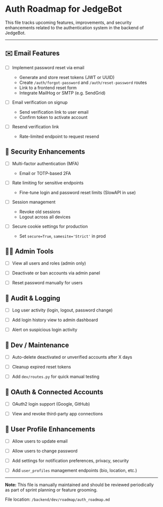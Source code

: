 # Auth Roadmap for JedgeBot

This file tracks upcoming features, improvements, and security enhancements related to the authentication system in the backend of JedgeBot.

---

## ✉️ Email Features

- [ ] Implement password reset via email
  - Generate and store reset tokens (JWT or UUID)
  - Create `/auth/forgot-password` and `/auth/reset-password` routes
  - Link to a frontend reset form
  - Integrate MailHog or SMTP (e.g. SendGrid)

- [ ] Email verification on signup
  - Send verification link to user email
  - Confirm token to activate account
  
- [ ] Resend verification link
  - Rate-limited endpoint to request resend


## 🔐 Security Enhancements

- [ ] Multi-factor authentication (MFA)
  - Email or TOTP-based 2FA

- [ ] Rate limiting for sensitive endpoints
  - Fine-tune login and password reset limits (SlowAPI in use)

- [ ] Session management
  - Revoke old sessions
  - Logout across all devices

- [ ] Secure cookie settings for production
  - Set `secure=True`, `samesite='Strict'` in prod


## 🧑‍💼 Admin Tools

- [ ] View all users and roles (admin only)
- [ ] Deactivate or ban accounts via admin panel
- [ ] Reset password manually for users


## 📜 Audit & Logging

- [ ] Log user activity (login, logout, password change)
- [ ] Add login history view to admin dashboard
- [ ] Alert on suspicious login activity


## 🔧 Dev / Maintenance

- [ ] Auto-delete deactivated or unverified accounts after X days
- [ ] Cleanup expired reset tokens
- [ ] Add `dev/routes.py` for quick manual testing


## 🔁 OAuth & Connected Accounts

- [ ] OAuth2 login support (Google, GitHub)
- [ ] View and revoke third-party app connections


## 👤 User Profile Enhancements

- [ ] Allow users to update email
- [ ] Allow users to change password
- [ ] Add settings for notification preferences, privacy, security
- [ ] Add `user_profiles` management endpoints (bio, location, etc.)


---

**Note:** This file is manually maintained and should be reviewed periodically as part of sprint planning or feature grooming.

File location: `/backend/dev/roadmap/auth_roadmap.md`

